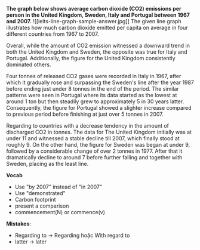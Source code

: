 **The graph below shows average carbon dioxide (CO2) emissions per person in the United Kingdom, Sweden, Italy and Portugal between 1967 and 2007.**
![[ielts-line-graph-sample-answer.jpg]]
The given line graph illustrates how much carbon dioxide emitted per capita on average in four different countries from 1967 to 2007.

Overall, while the amount of CO2 emission witnessed a downward trend in both the United Kingdom and Sweden, the opposite was true for Italy and Portugal. Additionally, the figure for the United Kingdom consistently dominated others.

Four tonnes of released CO2 gases were recorded in Italy in 1967, after which it gradually rose and surpassing the Sweden's line after the year 1987 before ending just under 8 tonnes in the end of the period. The similar patterns were seen in Portugal where its data started as the lowest at around 1 ton but then steadily grew to approximately 5 in 30 years latter. Consequently, the figure for Portugal showed a slighter increase compared to previous period before finishing at just over 5 tonnes in 2007.

Regarding to countries with a decrease tendency in the amount of discharged CO2 in tonnes. The data for The United Kingdom initially was at under 11 and witnessed a stable decline till 2007, which finally stood at roughly 9. On the other hand, the figure for Sweden was began at under 9, followed by a considerable change of over 2 tonnes in 1977. After that it dramatically decline to around 7 before further falling and together with Sweden, placing as the least line.



**Vocab**
- Use "by 2007" instead of "in 2007"
- Use "demonstrated"
- Carbon footprint
- present a comparison
- commencement(N) or commence(v)

**Mistakes**:
- Regarding to -> Regarding hoặc With regard to 
- latter -> later
